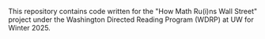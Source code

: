 This repository contains code written for the "How Math Ru(i)ns Wall Street" project under the Washington Directed Reading Program (WDRP) at UW for Winter 2025. 
